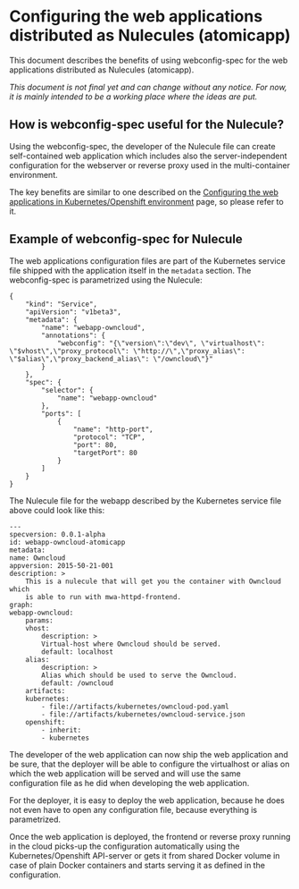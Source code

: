 # Configuring the web applications distributed as Nulecules (atomicapp)

This document describes the benefits of using webconfig-spec for the web applications distributed as Nulecules (atomicapp).

*This document is not final yet and can change without any notice. For now, it is mainly intended to be a working place where the ideas are put.*

## How is webconfig-spec useful for the Nulecule?

Using the webconfig-spec, the developer of the Nulecule file can create self-contained web application which includes also the server-independent configuration for the webserver or reverse proxy used in the multi-container environment.

The key benefits are similar to one described on the [Configuring the web applications in Kubernetes/Openshift environment](example-kubernetes-openshift.md) page, so please refer to it.

## Example of webconfig-spec for Nulecule

The web applications configuration files are part of the Kubernetes service file shipped with the application itself in the `metadata` section. The webconfig-spec is parametrized using the Nulecule:

    {
        "kind": "Service",
        "apiVersion": "v1beta3",
        "metadata": {
            "name": "webapp-owncloud",
            "annotations": {
                "webconfig": "{\"version\":\"dev\", \"virtualhost\": \"$vhost\",\"proxy_protocol\": \"http://\",\"proxy_alias\": \"$alias\",\"proxy_backend_alias\": \"/owncloud\"}"
            }
        },
        "spec": {
            "selector": {
                "name": "webapp-owncloud"
            },
            "ports": [
                {
                    "name": "http-port",
                    "protocol": "TCP",
                    "port": 80,
                    "targetPort": 80
                }
            ]
        }
    }

The Nulecule file for the webapp described by the Kubernetes service file above could look like this:

    ---
    specversion: 0.0.1-alpha
    id: webapp-owncloud-atomicapp
    metadata:
    name: Owncloud
    appversion: 2015-50-21-001
    description: >
        This is a nulecule that will get you the container with Owncloud which
        is able to run with mwa-httpd-frontend.
    graph:
    webapp-owncloud:
        params:
        vhost:
            description: >
            Virtual-host where Owncloud should be served.
            default: localhost
        alias:
            description: >
            Alias which should be used to serve the Owncloud.
            default: /owncloud
        artifacts:
        kubernetes:
            - file://artifacts/kubernetes/owncloud-pod.yaml
            - file://artifacts/kubernetes/owncloud-service.json
        openshift:
            - inherit:
            - kubernetes

The developer of the web application can now ship the web application and be sure, that the deployer will be able to configure the virtualhost or alias on which the web application will be served and will use the same configuration file as he did when developing the web application.

For the deployer, it is easy to deploy the web application, because he does not even have to open any configuration file, because everything is parametrized.

Once the web application is deployed, the frontend or reverse proxy running in the cloud picks-up the configuration automatically using the Kubernetes/Openshift API-server or gets it from shared Docker volume in case of plain Docker containers and starts serving it as defined in the configuration.